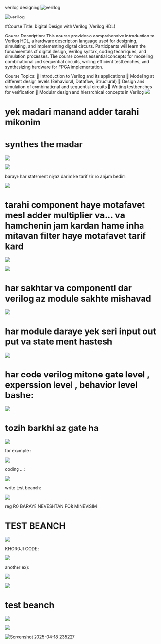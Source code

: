 verilog designing
![verillog](https://github.com/mohammadsinanemati/rtl_verilog_for4032/blob/main/Screenshot%202025-03-03%20182241.png?raw=true)





![verillog](https://github.com/mohammadsinanemati/rtl_verilog_for4032/blob/main/Screenshot%202025-03-03%20182420.png?raw=true)



#Course Title: Digital Design with Verilog (Verilog HDL)



Course Description:
This course provides a comprehensive introduction to Verilog HDL, a hardware description language used for designing, simulating, and implementing digital circuits. Participants will learn the fundamentals of digital design, Verilog syntax, coding techniques, and simulation processes. The course covers essential concepts for modeling combinational and sequential circuits, writing efficient testbenches, and synthesizing hardware for FPGA implementation.



Course Topics:
🔹 Introduction to Verilog and its applications
🔹 Modeling at different design levels (Behavioral, Dataflow, Structural)
🔹 Design and simulation of combinational and sequential circuits
🔹 Writing testbenches for verification
🔹 Modular design and hierarchical concepts in Verilog
![](https://github.com/mohammadsinanemati/rtl_verilog_for4032/blob/main/Screenshot%202025-03-04%20233116.png?raw=true)
# yek madari manand adder tarahi mikonim

# synthes the madar


![](https://github.com/mohammadsinanemati/rtl_verilog_for4032/blob/main/Screenshot%202025-03-04%20233723.png?raw=true)

![](https://github.com/mohammadsinanemati/rtl_verilog_for4032/blob/main/Screenshot%202025-03-05%20000158.png?raw=true)



 baraye har statement niyaz darim ke tarif zir ro anjam bedim 
 
 
 ![](https://github.com/mohammadsinanemati/rtl_verilog_for4032/blob/main/Screenshot%202025-03-04%20234049.png?raw=true)

 
 
 # tarahi component haye motafavet mesl adder multiplier va... va hamchenin jam kardan hame inha mitavan filter haye motafavet tarif kard
 
 
 
 ![](https://github.com/mohammadsinanemati/rtl_verilog_for4032/blob/main/Screenshot%202025-03-04%20234557.png?raw=true)

 
 ![](https://github.com/mohammadsinanemati/rtl_verilog_for4032/blob/main/Screenshot%202025-03-05%20000158.png?raw=true)

 
 # har sakhtar va componenti  dar verilog az module sakhte mishavad
 
 
 ![](https://github.com/mohammadsinanemati/rtl_verilog_for4032/blob/main/Screenshot%202025-03-05%20000715.png?raw=true)

 
  
  
  # har module daraye yek seri input out put va state ment hastesh
  
  
  
  ![](https://github.com/mohammadsinanemati/rtl_verilog_for4032/blob/main/Screenshot%202025-03-05%20000830.png?raw=true)


  
  
  # har code verilog mitone gate level , experssion  level , behavior  level bashe:
  
  
  
  ![](https://github.com/mohammadsinanemati/rtl_verilog_for4032/blob/main/Screenshot%202025-03-05%20000846.png?raw=true)

  
  # tozih barkhi az gate ha 
  
  
  
  ![](https://github.com/mohammadsinanemati/rtl_verilog_for4032/blob/main/Screenshot%202025-03-05%20084333.png?raw=true)

  for example :
  
  
  
  
  ![](https://github.com/mohammadsinanemati/rtl_verilog_for4032/blob/main/Screenshot%202025-03-05%20084652.png?raw=true)
  
  
  
  
  coding ...:

  
  
  
  ![](https://github.com/mohammadsinanemati/rtl_verilog_for4032/blob/main/Screenshot%202025-03-05%20120234.png?raw=true)


  
  
  write test beanch:




  
  ![](https://github.com/mohammadsinanemati/rtl_verilog_for4032/blob/main/Screenshot%202025-03-05%20125811.png?raw=true)



reg  RO BARAYE NEVESHTAN FOR MINEVISIM


# TEST BEANCH



![](https://github.com/mohammadsinanemati/rtl_verilog_for4032/blob/main/Screenshot%202025-03-12%20155248.png?raw=true)

KHOROJI CODE :


![](https://github.com/mohammadsinanemati/rtl_verilog_for4032/blob/main/Screenshot%202025-03-12%20155854.png?raw=true)

another ex):

![](https://github.com/mohammadsinanemati/rtl_verilog_for4032/blob/main/Screenshot%202025-03-12%20160400.png?raw=true)




![](https://github.com/mohammadsinanemati/rtl_verilog_for4032/blob/main/Screenshot%202025-03-12%20160405.png?raw=true)

# test beanch
![](https://github.com/mohammadsinanemati/rtl_verilog_for4032/blob/main/Screenshot%202025-03-12%20160800.png?raw=true)

![](https://github.com/mohammadsinanemati/rtl_verilog_for4032/blob/main/Screenshot%202025-03-12%20161028.png?raw=true)




![Screenshot 2025-04-18 235227](https://github.com/user-attachments/assets/63163971-6412-4fe3-9e0b-e2086472f08b)

